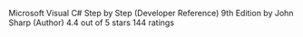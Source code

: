 Microsoft Visual C# Step by Step (Developer Reference) 9th Edition
by John Sharp  (Author)
4.4 out of 5 stars    144 ratings